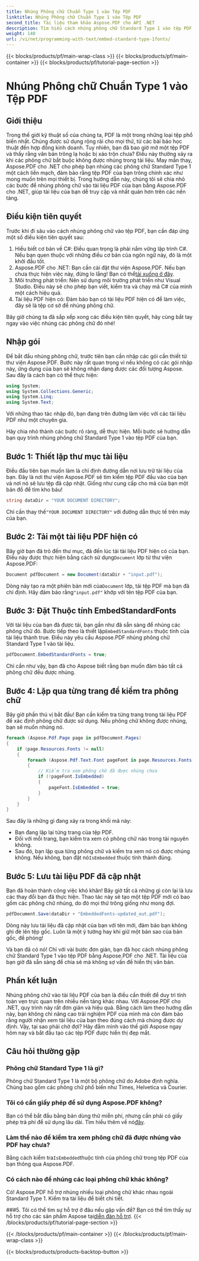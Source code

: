 ```yaml
---
title: Nhúng Phông chữ Chuẩn Type 1 vào Tệp PDF
linktitle: Nhúng Phông chữ Chuẩn Type 1 vào Tệp PDF
second_title: Tài liệu tham khảo Aspose.PDF cho API .NET
description: Tìm hiểu cách nhúng phông chữ Standard Type 1 vào tệp PDF bằng Aspose.PDF cho .NET với hướng dẫn từng bước này để tăng cường khả năng truy cập cho tài liệu của bạn.
weight: 140
url: /vi/net/programming-with-text/embed-standard-type-1fonts/
---
```


{{< blocks/products/pf/main-wrap-class >}}
{{< blocks/products/pf/main-container >}}
{{< blocks/products/pf/tutorial-page-section >}}

# Nhúng Phông chữ Chuẩn Type 1 vào Tệp PDF

## Giới thiệu

Trong thế giới kỹ thuật số của chúng ta, PDF là một trong những loại tệp phổ biến nhất. Chúng được sử dụng rộng rãi cho mọi thứ, từ các bài báo học thuật đến hợp đồng kinh doanh. Tuy nhiên, bạn đã bao giờ mở một tệp PDF và thấy rằng văn bản trông lạ hoặc bị xáo trộn chưa? Điều này thường xảy ra khi các phông chữ bắt buộc không được nhúng trong tài liệu. May mắn thay, Aspose.PDF cho .NET cho phép bạn nhúng các phông chữ Standard Type 1 một cách liền mạch, đảm bảo rằng tệp PDF của bạn trông chính xác như mong muốn trên mọi thiết bị. Trong hướng dẫn này, chúng tôi sẽ chia nhỏ các bước để nhúng phông chữ vào tài liệu PDF của bạn bằng Aspose.PDF cho .NET, giúp tài liệu của bạn dễ truy cập và nhất quán hơn trên các nền tảng.

## Điều kiện tiên quyết

Trước khi đi sâu vào cách nhúng phông chữ vào tệp PDF, bạn cần đáp ứng một số điều kiện tiên quyết sau:

1. Hiểu biết cơ bản về C#: Điều quan trọng là phải nắm vững lập trình C#. Nếu bạn quen thuộc với những điều cơ bản của ngôn ngữ này, đó là một khởi đầu tốt.
2. Aspose.PDF cho .NET: Bạn cần cài đặt thư viện Aspose.PDF. Nếu bạn chưa thực hiện việc này, đừng lo lắng! Bạn có thể[tải xuống ở đây](https://releases.aspose.com/pdf/net/). 
3. Môi trường phát triển: Nên sử dụng môi trường phát triển như Visual Studio. Điều này sẽ cho phép bạn viết, kiểm tra và chạy mã C# của mình một cách hiệu quả.
4. Tài liệu PDF hiện có: Đảm bảo bạn có tài liệu PDF hiện có để làm việc, đây sẽ là tệp cơ sở để nhúng phông chữ.

Bây giờ chúng ta đã sắp xếp xong các điều kiện tiên quyết, hãy cùng bắt tay ngay vào việc nhúng các phông chữ đó nhé!

## Nhập gói

Để bắt đầu nhúng phông chữ, trước tiên bạn cần nhập các gói cần thiết từ thư viện Aspose.PDF. Bước này rất quan trọng vì nếu không có các gói nhập này, ứng dụng của bạn sẽ không nhận dạng được các đối tượng Aspose. Sau đây là cách bạn có thể thực hiện:

```csharp
using System;
using System.Collections.Generic;
using System.Linq;
using System.Text;
```

Với những thao tác nhập đó, bạn đang trên đường làm việc với các tài liệu PDF như một chuyên gia.

Hãy chia nhỏ thành các bước rõ ràng, dễ thực hiện. Mỗi bước sẽ hướng dẫn bạn quy trình nhúng phông chữ Standard Type 1 vào tệp PDF của bạn.

## Bước 1: Thiết lập thư mục tài liệu

Điều đầu tiên bạn muốn làm là chỉ định đường dẫn nơi lưu trữ tài liệu của bạn. Đây là nơi thư viện Aspose.PDF sẽ tìm kiếm tệp PDF đầu vào của bạn và nơi nó sẽ lưu tệp đã cập nhật. Giống như cung cấp cho mã của bạn một bản đồ để tìm kho báu!

```csharp
string dataDir = "YOUR DOCUMENT DIRECTORY";
```

 Chỉ cần thay thế`"YOUR DOCUMENT DIRECTORY"` với đường dẫn thực tế trên máy của bạn.

## Bước 2: Tải một tài liệu PDF hiện có

 Bây giờ bạn đã trỏ đến thư mục, đã đến lúc tải tài liệu PDF hiện có của bạn. Điều này được thực hiện bằng cách sử dụng`Document` lớp từ thư viện Aspose.PDF:

```csharp
Document pdfDocument = new Document(dataDir + "input.pdf");
```

 Dòng này tạo ra một phiên bản mới của`Document` lớp, tải tệp PDF mà bạn đã chỉ định. Hãy đảm bảo rằng`"input.pdf"` khớp với tên tệp PDF của bạn.

## Bước 3: Đặt Thuộc tính EmbedStandardFonts

 Với tài liệu của bạn đã được tải, bạn gần như đã sẵn sàng để nhúng các phông chữ đó. Bước tiếp theo là thiết lập`EmbedStandardFonts` thuộc tính của tài liệu thành true. Điều này yêu cầu Aspose.PDF nhúng phông chữ Standard Type 1 vào tài liệu. 

```csharp
pdfDocument.EmbedStandardFonts = true;
```

Chỉ cần như vậy, bạn đã cho Aspose biết rằng bạn muốn đảm bảo tất cả phông chữ đều được nhúng.

## Bước 4: Lặp qua từng trang để kiểm tra phông chữ

Bây giờ phần thú vị bắt đầu! Bạn cần kiểm tra từng trang trong tài liệu PDF để xác định phông chữ được sử dụng. Nếu phông chữ không được nhúng, bạn sẽ muốn nhúng nó. 

```csharp
foreach (Aspose.Pdf.Page page in pdfDocument.Pages)
{
    if (page.Resources.Fonts != null)
    {
        foreach (Aspose.Pdf.Text.Font pageFont in page.Resources.Fonts)
        {
            // Kiểm tra xem phông chữ đã được nhúng chưa
            if (!pageFont.IsEmbedded)
            {
                pageFont.IsEmbedded = true;
            }
        }
    }
}
```

Sau đây là những gì đang xảy ra trong khối mã này:
- Bạn đang lặp lại từng trang của tệp PDF.
- Đối với mỗi trang, bạn kiểm tra xem có phông chữ nào trong tài nguyên không.
-  Sau đó, bạn lặp qua từng phông chữ và kiểm tra xem nó có được nhúng không. Nếu không, bạn đặt nó`IsEmbedded` thuộc tính thành đúng.

## Bước 5: Lưu tài liệu PDF đã cập nhật

Bạn đã hoàn thành công việc khó khăn! Bây giờ tất cả những gì còn lại là lưu các thay đổi bạn đã thực hiện. Thao tác này sẽ tạo một tệp PDF mới có bao gồm các phông chữ nhúng, do đó mọi thứ trông giống như mong đợi.

```csharp
pdfDocument.Save(dataDir + "EmbeddedFonts-updated_out.pdf");
```

Dòng này lưu tài liệu đã cập nhật của bạn với tên mới, đảm bảo bạn không ghi đè lên tệp gốc. Luôn là một ý tưởng hay khi giữ một bản sao của bản gốc, đề phòng!

Và bạn đã có nó! Chỉ với vài bước đơn giản, bạn đã học cách nhúng phông chữ Standard Type 1 vào tệp PDF bằng Aspose.PDF cho .NET. Tài liệu của bạn giờ đã sẵn sàng để chia sẻ mà không sợ vấn đề hiển thị văn bản.

## Phần kết luận

Nhúng phông chữ vào tài liệu PDF của bạn là điều cần thiết để duy trì tính toàn vẹn trực quan trên nhiều nền tảng khác nhau. Với Aspose.PDF cho .NET, quy trình này rất đơn giản và hiệu quả. Bằng cách làm theo hướng dẫn này, bạn không chỉ nâng cao trải nghiệm PDF của mình mà còn đảm bảo rằng người nhận xem tài liệu của bạn theo đúng cách mà chúng được dự định. Vậy, tại sao phải chờ đợi? Hãy đắm mình vào thế giới Aspose ngay hôm nay và bắt đầu tạo các tệp PDF được hiển thị đẹp mắt.

## Câu hỏi thường gặp

### Phông chữ Standard Type 1 là gì?
Phông chữ Standard Type 1 là một bộ phông chữ do Adobe định nghĩa. Chúng bao gồm các phông chữ phổ biến như Times, Helvetica và Courier.

### Tôi có cần giấy phép để sử dụng Aspose.PDF không?
 Bạn có thể bắt đầu bằng bản dùng thử miễn phí, nhưng cần phải có giấy phép trả phí để sử dụng lâu dài. Tìm hiểu thêm về nó[đây](https://purchase.aspose.com/buy).

### Làm thế nào để kiểm tra xem phông chữ đã được nhúng vào PDF hay chưa?
 Bằng cách kiểm tra`IsEmbedded`thuộc tính của phông chữ trong tệp PDF của bạn thông qua Aspose.PDF.

### Có cách nào để nhúng các loại phông chữ khác không?
Có! Aspose.PDF hỗ trợ nhúng nhiều loại phông chữ khác nhau ngoài Standard Type 1. Kiểm tra tài liệu để biết chi tiết.

###5. Tôi có thể tìm sự hỗ trợ ở đâu nếu gặp vấn đề?
 Bạn có thể tìm thấy sự hỗ trợ cho các sản phẩm Aspose tại[diễn đàn hỗ trợ](https://forum.aspose.com/c/pdf/10).
{{< /blocks/products/pf/tutorial-page-section >}}

{{< /blocks/products/pf/main-container >}}
{{< /blocks/products/pf/main-wrap-class >}}

{{< blocks/products/products-backtop-button >}}

